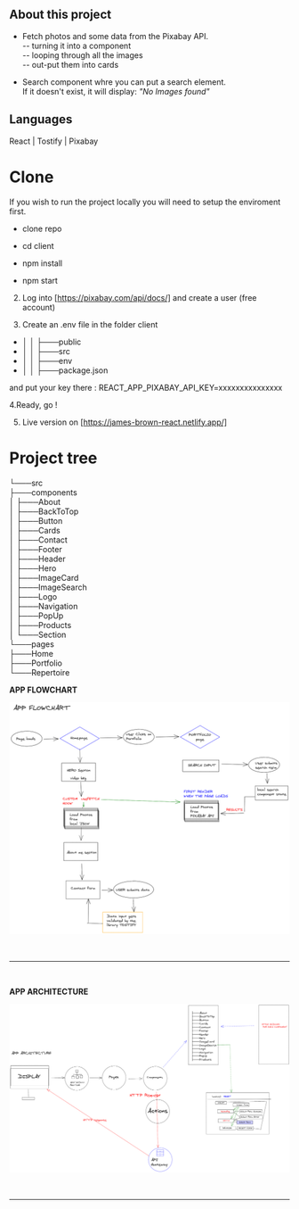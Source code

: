 ## About this project
- Fetch photos and some data from the Pixabay API.  
   -- turning it into a component  
   -- looping through all the images  
   -- out-put them into cards    
   
- Search component whre you can put a search element.   
If it doesn't exist, it will display: *"No Images found"*


## Languages
React | Tostify | Pixabay 


# Clone

If you wish to run the project locally you will need to setup the enviroment first.

- clone repo

- cd client

- npm install

- npm start

2. Log into [https://pixabay.com/api/docs/]
and create a user (free account)

3. Create an .env file in the folder client 

* │       │   ├───public
* │       │   ├───src
* │       │   ├───env
* │       │   ├───package.json

and put your key there : REACT_APP_PIXABAY_API_KEY=xxxxxxxxxxxxxxx


4.Ready, go !

5. Live version on [https://james-brown-react.netlify.app/]

# Project tree 
└───src  
    ├───components  
    │   ├───About  
    │   ├───BackToTop  
    │   ├───Button  
    │   ├───Cards  
    │   ├───Contact  
    │   ├───Footer  
    │   ├───Header  
    │   ├───Hero  
    │   ├───ImageCard  
    │   ├───ImageSearch  
    │   ├───Logo  
    │   ├───Navigation  
    │   ├───PopUp  
    │   ├───Products  
    │   └───Section  
    └───pages  
        ├───Home  
        ├───Portfolio  
        └───Repertoire  

**APP FLOWCHART**

![Mapty flowchart](APP_FLOWCHART.png)

</br>

___ 


</br>

**APP ARCHITECTURE**  

![Mapty architecture](APP_ARCHITECTURE.png)


</br>

___ 


</br>
